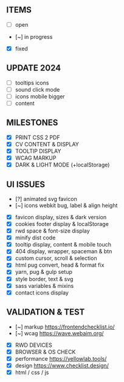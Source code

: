 ## ITEMS

- [ ] open
- [~] in progress
- [x] fixed

## UPDATE 2024

- [ ] tooltips icons
- [ ] sound click mode
- [ ] icons mobile bigger
- [ ] content

## MILESTONES

- [x] PRINT CSS 2 PDF
- [x] CV CONTENT & DISPLAY
- [x] TOOLTIP DISPLAY
- [x] WCAG MARKUP
- [x] DARK & LIGHT MODE (+localStorage)

## UI ISSUES

- [?] animated svg favicon
- [~] icons webkit bug, label & align height
- [x] favicon display, sizes & dark version
- [x] cookies footer display & localStorage
- [x] rwd space & font-size display
- [x] minify dist code
- [x] tooltip display, content & mobile touch
- [x] 404 display, wrapper, spaceman & btn
- [x] custom cursor, scroll & selection
- [x] html pug convert, head & format fix
- [x] yarn, pug & gulp setup
- [x] style border, text & svg
- [x] sass variables & mixins
- [x] contact icons display

## VALIDATION & TEST

- [~] markup https://frontendchecklist.io/
- [~] wcag https://wave.webaim.org/
- [x] RWD DEVICES
- [x] BROWSER & OS CHECK
- [x] performance https://yellowlab.tools/
- [x] design https://www.checklist.design/
- [x] html / css / js
